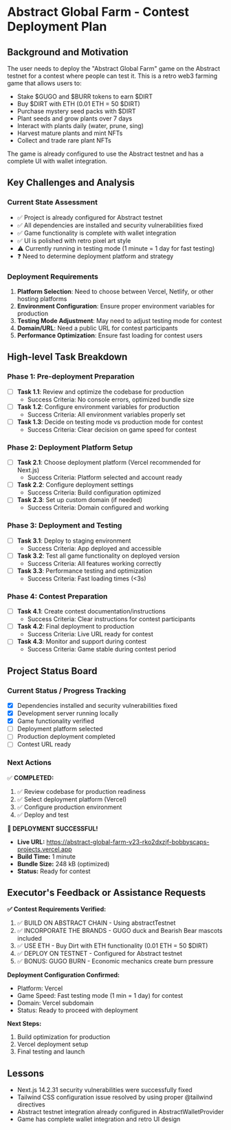 # Abstract Global Farm - Contest Deployment Plan

## Background and Motivation

The user needs to deploy the "Abstract Global Farm" game on the Abstract testnet for a contest where people can test it. This is a retro web3 farming game that allows users to:

- Stake $GUGO and $BURR tokens to earn $DIRT
- Buy $DIRT with ETH (0.01 ETH = 50 $DIRT)
- Purchase mystery seed packs with $DIRT
- Plant seeds and grow plants over 7 days
- Interact with plants daily (water, prune, sing)
- Harvest mature plants and mint NFTs
- Collect and trade rare plant NFTs

The game is already configured to use the Abstract testnet and has a complete UI with wallet integration.

## Key Challenges and Analysis

### Current State Assessment
- ✅ Project is already configured for Abstract testnet
- ✅ All dependencies are installed and security vulnerabilities fixed
- ✅ Game functionality is complete with wallet integration
- ✅ UI is polished with retro pixel art style
- ⚠️ Currently running in testing mode (1 minute = 1 day for fast testing)
- ❓ Need to determine deployment platform and strategy

### Deployment Requirements
1. **Platform Selection**: Need to choose between Vercel, Netlify, or other hosting platforms
2. **Environment Configuration**: Ensure proper environment variables for production
3. **Testing Mode Adjustment**: May need to adjust testing mode for contest
4. **Domain/URL**: Need a public URL for contest participants
5. **Performance Optimization**: Ensure fast loading for contest users

## High-level Task Breakdown

### Phase 1: Pre-deployment Preparation
- [ ] **Task 1.1**: Review and optimize the codebase for production
  - Success Criteria: No console errors, optimized bundle size
- [ ] **Task 1.2**: Configure environment variables for production
  - Success Criteria: All environment variables properly set
- [ ] **Task 1.3**: Decide on testing mode vs production mode for contest
  - Success Criteria: Clear decision on game speed for contest

### Phase 2: Deployment Platform Setup
- [ ] **Task 2.1**: Choose deployment platform (Vercel recommended for Next.js)
  - Success Criteria: Platform selected and account ready
- [ ] **Task 2.2**: Configure deployment settings
  - Success Criteria: Build configuration optimized
- [ ] **Task 2.3**: Set up custom domain (if needed)
  - Success Criteria: Domain configured and working

### Phase 3: Deployment and Testing
- [ ] **Task 3.1**: Deploy to staging environment
  - Success Criteria: App deployed and accessible
- [ ] **Task 3.2**: Test all game functionality on deployed version
  - Success Criteria: All features working correctly
- [ ] **Task 3.3**: Performance testing and optimization
  - Success Criteria: Fast loading times (<3s)

### Phase 4: Contest Preparation
- [ ] **Task 4.1**: Create contest documentation/instructions
  - Success Criteria: Clear instructions for contest participants
- [ ] **Task 4.2**: Final deployment to production
  - Success Criteria: Live URL ready for contest
- [ ] **Task 4.3**: Monitor and support during contest
  - Success Criteria: Game stable during contest period

## Project Status Board

### Current Status / Progress Tracking
- [x] Dependencies installed and security vulnerabilities fixed
- [x] Development server running locally
- [x] Game functionality verified
- [ ] Deployment platform selected
- [ ] Production deployment completed
- [ ] Contest URL ready

### Next Actions
✅ **COMPLETED:**
1. ✅ Review codebase for production readiness
2. ✅ Select deployment platform (Vercel)
3. ✅ Configure production environment
4. ✅ Deploy and test

**🎉 DEPLOYMENT SUCCESSFUL!**
- **Live URL:** https://abstract-global-farm-v23-rko2dxzjf-bobbyscaps-projects.vercel.app
- **Build Time:** 1 minute
- **Bundle Size:** 248 kB (optimized)
- **Status:** Ready for contest

## Executor's Feedback or Assistance Requests

**✅ Contest Requirements Verified:**
1. ✅ BUILD ON ABSTRACT CHAIN - Using abstractTestnet
2. ✅ INCORPORATE THE BRANDS - GUGO duck and Bearish Bear mascots included
3. ✅ USE ETH - Buy Dirt with ETH functionality (0.01 ETH = 50 $DIRT)
4. ✅ DEPLOY ON TESTNET - Configured for Abstract testnet
5. ✅ BONUS: GUGO BURN - Economic mechanics create burn pressure

**Deployment Configuration Confirmed:**
- Platform: Vercel
- Game Speed: Fast testing mode (1 min = 1 day) for contest
- Domain: Vercel subdomain
- Status: Ready to proceed with deployment

**Next Steps:**
1. Build optimization for production
2. Vercel deployment setup
3. Final testing and launch

## Lessons
- Next.js 14.2.31 security vulnerabilities were successfully fixed
- Tailwind CSS configuration issue resolved by using proper @tailwind directives
- Abstract testnet integration already configured in AbstractWalletProvider
- Game has complete wallet integration and retro UI design 